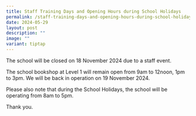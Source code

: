```yaml
---
title: Staff Training Days and Opening Hours during School Holidays
permalink: /staff-training-days-and-opening-hours-during-school-holidays/
date: 2024-05-29
layout: post
description: ""
image: ""
variant: tiptap
---
```

<p>The school will be closed on 18 November 2024 due to a staff event.</p>
<p>The school bookshop at Level 1 will remain open from 9am to 12noon, 1pm
to 3pm. We will be back in operation on 19 November 2024.</p>
<p>Please also note that during the School Holidays, the school will be operating
from 8am to 5pm.</p>
<p>Thank you.</p>